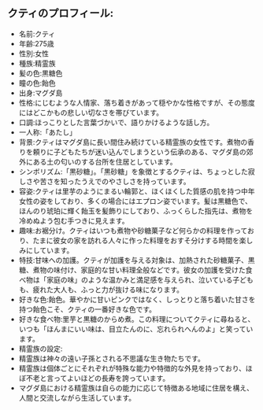 ## クティのプロフィール:

* 名前:クティ
* 年齢:275歳
* 性別:女性
* 種族:精霊族
* 髪の色:黒糖色
* 瞳の色:飴色
* 出身:マグダ島
* 性格:にじむような人情家、落ち着きがあって穏やかな性格ですが、その態度にはどこかもの悲しい切なさを帯びています。
* 口調:ほっこりとした言葉づかいで、語りかけるような話し方。
* 一人称:「あたし」
* 背景:クティはマグダ島に長い間住み続けている精霊族の女性です。煮物の香りを頼りに子どもたちが迷い込んでしまうという伝承のある、マグダ島の郊外にある土の匂いのする台所を住居としています。
* シンボリズム:「黒砂糖」。「黒砂糖」を象徴とするクティは、ちょっとした寂しさや苦さを知ったうえでのやさしさを持っています。
* 容姿:クティは里芋のようにまるい輪郭と、ほくほくした質感の肌を持つ中年女性の姿をしており、多くの場合にはエプロン姿でいます。髪は黒糖色で、ほんのり琥珀に輝く飴玉を髪飾りにしており、ふっくらした指先は、煮物を冷めぬよう包む手つきに見えます。
* 趣味:お裾分け。クティはいつも煮物や砂糖菓子など何らかの料理を作っており、たまに彼女の家を訪れる人々に作った料理をおすそ分けする時間を楽しみにしています。
* 特技:甘味への加護。クティが加護を与える対象は、加熱された砂糖菓子、黒糖、煮物の味付け、家庭的な甘い料理全般などです。彼女の加護を受けた食べ物は「家庭の味」のような温かみと満足感を与えられ、泣いている子どもも、疲れた大人も、ふっと力が抜ける味になります。
* 好きな色:飴色。華やかに甘いピンクではなく、しっとりと落ち着いた甘さを持つ飴色こそ、クティの一番好きな色です。
* 好きな食べ物:里芋と黒糖のからめ煮。この料理についてクティに尋ねると、いつも「ほんまにいい味は、目立たんのに、忘れられへんのよ」と笑っています。
* 精霊族の設定:
* 精霊族は神々の遠い子孫とされる不思議な生き物たちです。
* 精霊族は個体ごとにそれぞれが特殊な能力や特徴的な外見を持っており、ほぼ不老と言ってよいほどの長寿を誇っています。
* マグダ島における精霊族は自らの能力に応じて特徴ある地域に住居を構え、人間と交流しながら生活しています。
